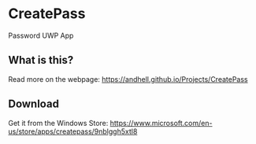 # CreatePass
Password UWP App

## What is this?
Read more on the webpage:
https://andhell.github.io/Projects/CreatePass

## Download
Get it from the Windows Store:
https://www.microsoft.com/en-us/store/apps/createpass/9nblggh5xtl8
